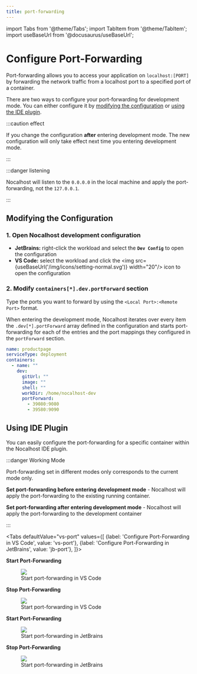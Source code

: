```yaml
---
title: port-forwarding
---
```


import Tabs from '@theme/Tabs';
import TabItem from '@theme/TabItem';
import useBaseUrl from '@docusaurus/useBaseUrl';

# Configure Port-Forwarding

Port-forwarding allows you to access your application on `localhost:[PORT]` by forwarding the network traffic from a localhost port to a specified port of a container.

There are two ways to configure your port-forwarding for development mode. You can either configure it by [modifying the configuration](#modifying-the-configuration) or [using the IDE plugin](#using-ide-plugin).


:::caution effect

If you change the configuration **after** entering development mode. The new configuration will only take effect next time you entering development mode. 

:::

:::danger listening

Nocalhost will listen to the `0.0.0.0` in the local machine and apply the port-forwarding, not the `127.0.0.1`. 

:::

## Modifying the Configuration

### 1. Open Nocalhost development configuration

- **JetBrains:** right-click the workload and select the **`Dev Config`** to open the configuration
- **VS Code:** select the workload and click the <img src={useBaseUrl('/img/icons/setting-normal.svg')} width="20"/> icon to open the configuration

### 2. Modify `containers[*].dev.portForward` section

Type the ports you want to forward by using the `<Local Port>:<Remote Port>` format.

When entering the development mode, Nocalhost iterates over every item the `.dev[*].portForward` array defined in the configuration and starts port-forwarding for each of the entries and the port mappings they configured in the `portForward` section.

```yaml {10-12}
name: productpage
serviceType: deployment
containers:
  - name: ""
    dev:
      gitUrl: ""
      image: ""
      shell: ""
      workDir: /home/nocalhost-dev
      portForward: 
        - 39080:9080 
        - 39580:9090
```

## Using IDE Plugin

You can easily configure the port-forwarding for a specific container within the Nocalhost IDE plugin.

:::danger Working Mode

Port-forwarding set in different modes only corresponds to the current mode only.

**Set port-forwarding before entering development mode** - Nocalhost will apply the port-forwarding to the existing running container.

**Set port-forwarding after entering development mode** - Nocalhost will apply the port-forwarding to the  development container

:::

<Tabs
  defaultValue="vs-port"
  values={[
    {label: 'Configure Port-Forwarding in VS Code', value: 'vs-port'},
    {label: 'Configure Port-Forwarding in JetBrains', value: 'jb-port'},
  ]}>
<TabItem value="vs-port">

**Start Port-Forwarding**

<figure className="img-frame">
  <img className="gif-img" src={useBaseUrl('/img/develop/vs-port-forward.gif')} />
  <figcaption>Start port-forwarding in VS Code</figcaption>
</figure>

**Stop Port-Forwarding**

<figure className="img-frame">
  <img className="gif-img" src={useBaseUrl('/img/develop/vs-stop-port-forward.gif')} />
  <figcaption>Start port-forwarding in VS Code</figcaption>
</figure>

</TabItem>
  
<TabItem value="jb-port">

**Start Port-Forwarding**

<figure className="img-frame">
  <img className="gif-img" src={useBaseUrl('/img/develop/jb-port-forward.gif')} />
  <figcaption>Start port-forwarding in JetBrains</figcaption>
</figure>

**Stop Port-Forwarding**

<figure className="img-frame">
  <img className="gif-img" src={useBaseUrl('/img/develop/jb-stop-port-forward.gif')} />
  <figcaption>Start port-forwarding in JetBrains</figcaption>
</figure>

</TabItem>
</Tabs>
